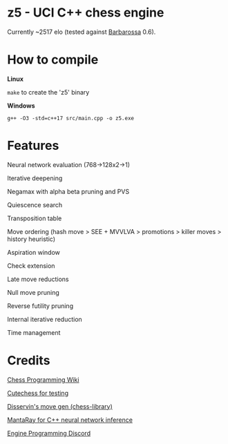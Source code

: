 # z5 - UCI C++ chess engine

Currently ~2517 elo (tested against [Barbarossa](https://github.com/nionita/Barbarossa) 0.6).

# How to compile

**Linux**

```make``` to create the 'z5' binary

**Windows**

```g++ -O3 -std=c++17 src/main.cpp -o z5.exe```

# Features

Neural network evaluation (768->128x2->1)

Iterative deepening

Negamax with alpha beta pruning and PVS

Quiescence search

Transposition table

Move ordering (hash move > SEE + MVVLVA > promotions > killer moves > history heuristic)

Aspiration window

Check extension

Late move reductions

Null move pruning

Reverse futility pruning

Internal iterative reduction

Time management

# Credits

[Chess Programming Wiki](https://www.chessprogramming.org/)

[Cutechess for testing](https://github.com/cutechess/cutechess)

[Disservin's move gen (chess-library)](https://github.com/Disservin/chess-library)

[MantaRay for C++ neural network inference](https://github.com/TheBlackPlague/MantaRay)

[Engine Programming Discord](https://discord.gg/pcjr9eXK)

